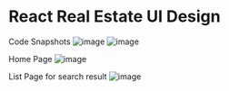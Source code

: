 # React Real Estate UI Design
Code Snapshots
![image](https://github.com/user-attachments/assets/16bfb92d-3f40-4834-96f9-f0a1c06fd5f5)
![image](https://github.com/user-attachments/assets/8a4db4e0-d038-4402-bffd-dc80d0d8f572)




Home Page
![image](https://github.com/user-attachments/assets/b7150ea3-b362-4554-8074-9c47754dae0d)

List Page for search result
![image](https://github.com/user-attachments/assets/d26e2a5e-85ba-46b7-8ae2-a6c13525b79d)
